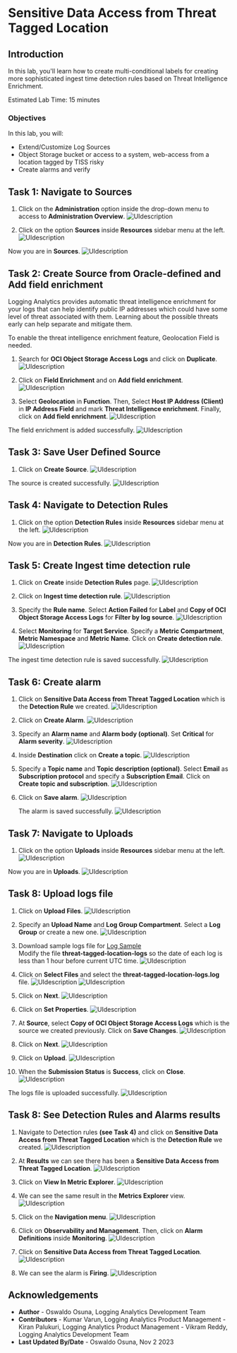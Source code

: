 # Sensitive Data Access from Threat Tagged Location

## Introduction

In this lab, you'll learn how to create multi-conditional labels for creating more sophisticated ingest time detection rules based on Threat Intelligence Enrichment.

Estimated Lab Time: 15 minutes


### Objectives

In this lab, you will:
* Extend/Customize Log Sources
* Object Storage bucket or access to a system, web-access from a location tagged by TISS risky
* Create alarms and verify

## **Task 1:**  Navigate to Sources

1. Click on the **Administration** option inside the drop-down menu to access to **Administration Overview**.
   ![](./images/admin-access.png "UIdescription")

2. Click on the option **Sources** inside **Resources** sidebar menu at the left.
   ![](./images/sources-access.png "UIdescription")

  Now you are in **Sources**.
   ![](./images/sources-page.png "UIdescription")

## **Task 2:**  Create Source from Oracle-defined and Add field enrichment

Logging Analytics provides automatic threat intelligence enrichment for your logs that can help identify public IP addresses which could have some level of threat associated with them. Learning about the possible threats early can help separate and mitigate them.

To enable the threat intelligence enrichment feature, Geolocation Field is needed.

1. Search for **OCI Object Storage Access Logs** and click on **Duplicate**.
   ![](./images/source-duplicate-01.png "UIdescription")

1. Click on **Field Enrichment** and on **Add field enrichment**.
   ![](./images/source-duplicate-02.png "UIdescription")

2. Select **Geolocation** in **Function**. Then, Select **Host IP Address (Client)** in **IP Address Field** and mark **Threat Intelligence enrichment**. Finally, click on **Add field enrichment**.
   ![](./images/source-duplicate-03.png "UIdescription")

  The field enrichment is added successfully.
   ![](./images/source-duplicate-04.png "UIdescription")

## **Task 3:**  Save User Defined Source

1. Click on **Create Source**.
   ![](./images/source-save-01.png "UIdescription")

  The source is created successfully.
   ![](./images/source-save-02.png "UIdescription")

## **Task 4:**  Navigate to Detection Rules

1. Click on the option **Detection Rules** inside **Resources** sidebar menu at the left.
   ![](./images/detection-rules-access.png "UIdescription")

  Now you are in **Detection Rules**.
   ![](./images/detection-rules.png "UIdescription")

## **Task 5:**  Create Ingest time detection rule

1. Click on **Create** inside **Detection Rules** page.
   ![](./images/detection-rules-create-01.png "UIdescription")

2. Click on **Ingest time detection rule**.
   ![](./images/detection-rules-create-02.png "UIdescription")

3. Specify the **Rule name**. Select **Action Failed** for **Label** and **Copy of OCI Object Storage Access Logs** for **Filter by log source**.
   ![](./images/detection-rules-create-03.png "UIdescription")

4. Select **Monitoring** for **Target Service**. Specify a **Metric Compartment**, **Metric Namespace** and **Metric Name**. Click on **Create detection rule**.
   ![](./images/detection-rules-create-04.png "UIdescription")

  The ingest time detection rule is saved successfully.
   ![](./images/detection-rules-create-05.png "UIdescription")

## **Task 6:**  Create alarm

1. Click on **Sensitive Data Access from Threat Tagged Location** which is the **Detection Rule** we created.
   ![](./images/create-alarm-01.png "UIdescription")

2. Click on **Create Alarm**.
   ![](./images/create-alarm-02.png "UIdescription")

3. Specify an **Alarm name** and **Alarm body (optional)**. Set **Critical** for **Alarm severity**.
   ![](./images/create-alarm-03.png "UIdescription")

4. Inside **Destination** click on **Create a topic**.
   ![](./images/create-alarm-04.png "UIdescription")

5. Specify a **Topic name** and **Topic description (optional)**. Select **Email** as **Subscription protocol** and specify a **Subscription Email**. Click on **Create topic and subscription**.
   ![](./images/create-alarm-05.png "UIdescription")

6. Click on **Save alarm**.
   ![](./images/create-alarm-06.png "UIdescription")

   The alarm is saved successfully.
   ![](./images/create-alarm-07.png "UIdescription")

## **Task 7:**  Navigate to Uploads

1. Click on the option **Uploads** inside **Resources** sidebar menu at the left.
   ![](./images/uploads-access.png "UIdescription")

  Now you are in **Uploads**.
   ![](./images/uploads-page.png "UIdescription")

## **Task 8:**  Upload logs file

1. Click on **Upload Files**.
   ![](./images/upload-logs-01.png "UIdescription")

2. Specify an **Upload Name** and **Log Group Compartment**. Select a **Log Group** or create a new one.
   ![](./images/upload-logs-02.png "UIdescription")

5. Download sample logs file for [Log Sample](./files/threat-tagged-location-logs.log)</br>
   Modify the file **threat-tagged-location-logs** so the date of each log is less than 1 hour before current UTC time.
   ![](./images/modify-logs.png "UIdescription")

6. Click on **Select Files** and select the **threat-tagged-location-logs.log** file.
   ![](./images/upload-logs-03.png "UIdescription")
   ![](./images/upload-logs-04.png "UIdescription")

6. Click on **Next**.
   ![](./images/upload-logs-05.png "UIdescription")

7. Click on **Set Properties**.
   ![](./images/upload-logs-06.png "UIdescription")

8. At **Source**, select **Copy of OCI Object Storage Access Logs** which is the source we created previously. Click on **Save Changes**.
   ![](./images/upload-logs-07.png "UIdescription")

9. Click on **Next**.
   ![](./images/upload-logs-08.png "UIdescription")

10. Click on **Upload**.
   ![](./images/upload-logs-09.png "UIdescription")

11. When the **Submission Status** is **Success**, click on **Close**.
   ![](./images/upload-logs-10.png "UIdescription")

   The logs file is uploaded successfully.
   ![](./images/upload-logs-11.png "UIdescription")

## **Task 8:**  See Detection Rules and Alarms results

1. Navigate to Detection rules **(see Task 4)** and click on **Sensitive Data Access from Threat Tagged Location** which is the **Detection Rule** we created.
   ![](./images/results-01.png "UIdescription")

2. At **Results** we can see there has been a **Sensitive Data Access from Threat Tagged Location**.
   ![](./images/results-02.png "UIdescription")

3. Click on **View In Metric Explorer**.
   ![](./images/results-03.png "UIdescription")

4. We can see the same result in the **Metrics Explorer** view.
   ![](./images/results-04.png "UIdescription")

5. Click on the **Navigation menu**.
   ![](./images/results-05.png "UIdescription")

6. Click on **Observability and Management**. Then, click on **Alarm Definitions** inside **Monitoring**.
   ![](./images/results-06.png "UIdescription")

7. Click on **Sensitive Data Access from Threat Tagged Location**.
   ![](./images/results-07.png "UIdescription")

8. We can see the alarm is **Firing**.
   ![](./images/results-08.png "UIdescription")


## Acknowledgements
* **Author** - Oswaldo Osuna, Logging Analytics Development Team
* **Contributors** -  Kumar Varun, Logging Analytics Product Management - Kiran Palukuri, Logging Analytics Product Management - Vikram Reddy, Logging Analytics Development Team 
* **Last Updated By/Date** - Oswaldo Osuna, Nov 2 2023

